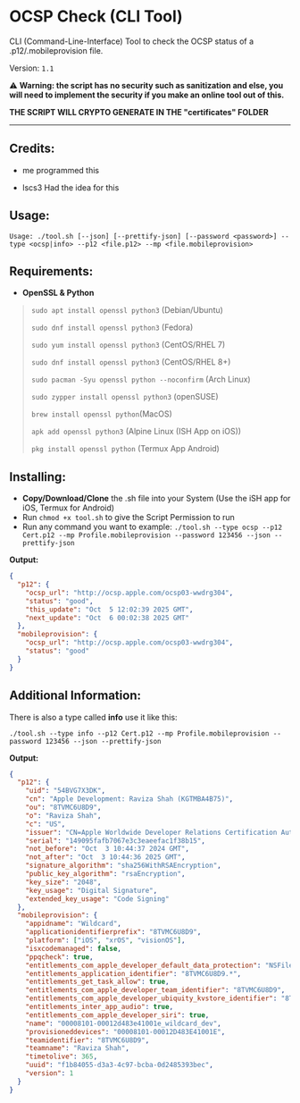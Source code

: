 # OCSP Check (CLI Tool)

CLI (Command-Line-Interface) Tool to check the OCSP status of a .p12/.mobileprovision file.

Version: `1.1`

⚠️ **Warning: the script has no security such as sanitization and else, you will need to implement the security if you make an online tool out of this.**

**THE SCRIPT WILL CRYPTO GENERATE IN THE "certificates" FOLDER**

___

## Credits:
- me
  programmed this
  
- lscs3 
  Had the idea for this

## Usage:

`Usage: ./tool.sh [--json] [--prettify-json] [--password <password>] --type <ocsp|info> --p12 <file.p12> --mp <file.mobileprovision>`

## Requirements:

- **OpenSSL & Python**
  
> `sudo apt install openssl python3` (Debian/Ubuntu)
>
> `sudo dnf install openssl python3` (Fedora)
>
> `sudo yum install openssl python3` (CentOS/RHEL 7)
>
> `sudo dnf install openssl python3` (CentOS/RHEL 8+)
>
> `sudo pacman -Syu openssl python --noconfirm` (Arch Linux)
>
> `sudo zypper install openssl python3` (openSUSE)
>
> `brew install openssl python`(MacOS)
>
> `apk add openssl python3` (Alpine Linux (ISH App on iOS))
>
> `pkg install openssl python` (Termux App Android)


## Installing:

- **Copy/Download/Clone** the .sh file into your System (Use the iSH app for iOS, Termux for Android)
- Run `chmod +x tool.sh` to give the Script Permission to run
- Run any command you want to example: `./tool.sh --type ocsp --p12 Cert.p12 --mp Profile.mobileprovision --password 123456 --json --prettify-json`

**Output:**


```json
{
  "p12": {
    "ocsp_url": "http://ocsp.apple.com/ocsp03-wwdrg304",
    "status": "good",
    "this_update": "Oct  5 12:02:39 2025 GMT",
    "next_update": "Oct  6 00:02:38 2025 GMT"
  },
  "mobileprovision": {
    "ocsp_url": "http://ocsp.apple.com/ocsp03-wwdrg304",
    "status": "good"
  }
}
```


## Additional Information:

There is also a type called **info** use it like this:

`./tool.sh --type info --p12 Cert.p12 --mp Profile.mobileprovision --password 123456 --json --prettify-json`

**Output:**


```json
{
  "p12": {
    "uid": "54BVG7X3DK",
    "cn": "Apple Development: Raviza Shah (KGTMBA4B75)",
    "ou": "8TVMC6U8D9",
    "o": "Raviza Shah",
    "c": "US",
    "issuer": "CN=Apple Worldwide Developer Relations Certification Authority, OU=G3, O=Apple Inc., C=US",
    "serial": "149095fafb7067e3c3eaeefac1f38b15",
    "not_before": "Oct  3 10:44:37 2024 GMT",
    "not_after": "Oct  3 10:44:36 2025 GMT",
    "signature_algorithm": "sha256WithRSAEncryption",
    "public_key_algorithm": "rsaEncryption",
    "key_size": "2048",
    "key_usage": "Digital Signature",
    "extended_key_usage": "Code Signing"
  },
  "mobileprovision": {
    "appidname": "Wildcard",
    "applicationidentifierprefix": "8TVMC6U8D9",
    "platform": ["iOS", "xrOS", "visionOS"],
    "isxcodemanaged": false,
    "ppqcheck": true,
    "entitlements_com_apple_developer_default_data_protection": "NSFileProtectionComplete",
    "entitlements_application_identifier": "8TVMC6U8D9.*",
    "entitlements_get_task_allow": true,
    "entitlements_com_apple_developer_team_identifier": "8TVMC6U8D9",
    "entitlements_com_apple_developer_ubiquity_kvstore_identifier": "8TVMC6U8D9.*",
    "entitlements_inter_app_audio": true,
    "entitlements_com_apple_developer_siri": true,
    "name": "00008101-00012d483e41001e_wildcard_dev",
    "provisioneddevices": "00008101-00012D483E41001E",
    "teamidentifier": "8TVMC6U8D9",
    "teamname": "Raviza Shah",
    "timetolive": 365,
    "uuid": "f1b84055-d3a3-4c97-bcba-0d2485393bec",
    "version": 1
  }
}
```




